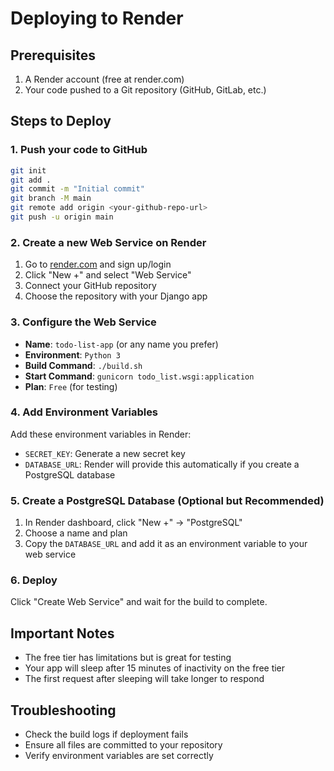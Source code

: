 # Deploying to Render

## Prerequisites
1. A Render account (free at render.com)
2. Your code pushed to a Git repository (GitHub, GitLab, etc.)

## Steps to Deploy

### 1. Push your code to GitHub
```bash
git init
git add .
git commit -m "Initial commit"
git branch -M main
git remote add origin <your-github-repo-url>
git push -u origin main
```

### 2. Create a new Web Service on Render
1. Go to [render.com](https://render.com) and sign up/login
2. Click "New +" and select "Web Service"
3. Connect your GitHub repository
4. Choose the repository with your Django app

### 3. Configure the Web Service
- **Name**: `todo-list-app` (or any name you prefer)
- **Environment**: `Python 3`
- **Build Command**: `./build.sh`
- **Start Command**: `gunicorn todo_list.wsgi:application`
- **Plan**: `Free` (for testing)

### 4. Add Environment Variables
Add these environment variables in Render:
- `SECRET_KEY`: Generate a new secret key
- `DATABASE_URL`: Render will provide this automatically if you create a PostgreSQL database

### 5. Create a PostgreSQL Database (Optional but Recommended)
1. In Render dashboard, click "New +" → "PostgreSQL"
2. Choose a name and plan
3. Copy the `DATABASE_URL` and add it as an environment variable to your web service

### 6. Deploy
Click "Create Web Service" and wait for the build to complete.

## Important Notes
- The free tier has limitations but is great for testing
- Your app will sleep after 15 minutes of inactivity on the free tier
- The first request after sleeping will take longer to respond

## Troubleshooting
- Check the build logs if deployment fails
- Ensure all files are committed to your repository
- Verify environment variables are set correctly 